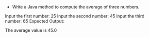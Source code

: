 * Write a Java method to compute the average of three numbers.

Input the first number: 25
Input the second number: 45
Input the third number: 65
Expected Output:

The average value is 45.0